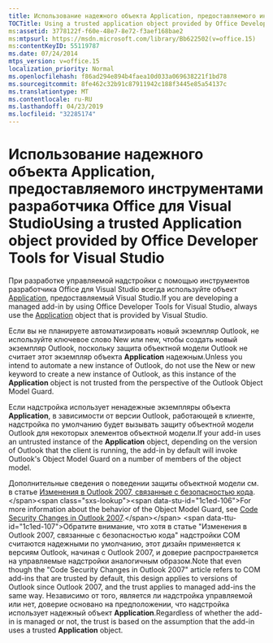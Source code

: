 ```yaml
---
title: Использование надежного объекта Application, предоставляемого инструментами разработчика Office для Visual Studio
TOCTitle: Using a trusted application object provided by Office Developer Tools for Visual Studio
ms:assetid: 3778122f-f60e-48e7-8e72-f3aef168bae2
ms:mtpsurl: https://msdn.microsoft.com/library/Bb622502(v=office.15)
ms:contentKeyID: 55119787
ms.date: 07/24/2014
mtps_version: v=office.15
localization_priority: Normal
ms.openlocfilehash: f86ad294e894b4faea10d033a069638221f1bd78
ms.sourcegitcommit: 8fe462c32b91c87911942c188f3445e85a54137c
ms.translationtype: MT
ms.contentlocale: ru-RU
ms.lasthandoff: 04/23/2019
ms.locfileid: "32285174"
---
```

# <a name="using-a-trusted-application-object-provided-by-office-developer-tools-for-visual-studio"></a><span data-ttu-id="1c1ed-102">Использование надежного объекта Application, предоставляемого инструментами разработчика Office для Visual Studio</span><span class="sxs-lookup"><span data-stu-id="1c1ed-102">Using a trusted Application object provided by Office Developer Tools for Visual Studio</span></span>

<span data-ttu-id="1c1ed-103">При разработке управляемой надстройки с помощью инструментов разработчика Office для Visual Studio всегда используйте объект [Application](https://msdn.microsoft.com/library/bb646615\(v=office.15\)), предоставляемый Visual Studio.</span><span class="sxs-lookup"><span data-stu-id="1c1ed-103">If you are developing a managed add-in by using Office Developer Tools for Visual Studio, always use the [Application](https://msdn.microsoft.com/library/bb646615\(v=office.15\)) object that is provided by Visual Studio.</span></span> 

<span data-ttu-id="1c1ed-104">Если вы не планируете автоматизировать новый экземпляр Outlook, не используйте ключевое слово New или new, чтобы создать новый экземпляр Outlook, поскольку защита объектной модели Outlook не считает этот экземпляр объекта **Application** надежным.</span><span class="sxs-lookup"><span data-stu-id="1c1ed-104">Unless you intend to automate a new instance of Outlook, do not use the New or new keyword to create a new instance of Outlook, as this instance of the **Application** object is not trusted from the perspective of the Outlook Object Model Guard.</span></span> 

<span data-ttu-id="1c1ed-105">Если надстройка использует ненадежные экземпляры объекта **Application**, в зависимости от версии Outlook, работающей в клиенте, надстройка по умолчанию будет вызывать защиту объектной модели Outlook для некоторых элементов объектной модели.</span><span class="sxs-lookup"><span data-stu-id="1c1ed-105">If your add-in uses an untrusted instance of the **Application** object, depending on the version of Outlook that the client is running, the add-in by default will invoke Outlook's Object Model Guard on a number of members of the object model.</span></span> 

<span data-ttu-id="1c1ed-106">Дополнительные сведения о поведении защиты объектной модели см. в статье [Изменения в Outlook 2007, связанные с безопасностью кода](https://msdn.microsoft.com/library/bb226709\(v=office.15\)).</span><span class="sxs-lookup"><span data-stu-id="1c1ed-106">For more information about the behavior of the Object Model Guard, see [Code Security Changes in Outlook 2007](https://msdn.microsoft.com/library/bb226709\(v=office.15\)).</span></span> <span data-ttu-id="1c1ed-107">Обратите внимание, что хотя в статье "Изменения в Outlook 2007, связанные с безопасностью кода" надстройки COM считаются надежными по умолчанию, этот дизайн применяется к версиям Outlook, начиная с Outlook 2007, и доверие распространяется на управляемые надстройки аналогичным образом.</span><span class="sxs-lookup"><span data-stu-id="1c1ed-107">Note that even though the "Code Security Changes in Outlook 2007" article refers to COM add-ins that are trusted by default, this design applies to versions of Outlook since Outlook 2007, and the trust applies to managed add-ins the same way.</span></span> <span data-ttu-id="1c1ed-108">Независимо от того, является ли надстройка управляемой или нет, доверие основано на предположении, что надстройка использует надежный объект **Application**.</span><span class="sxs-lookup"><span data-stu-id="1c1ed-108">Regardless of whether the add-in is managed or not, the trust is based on the assumption that the add-in uses a trusted **Application** object.</span></span>

